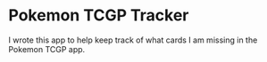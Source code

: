 # Pokemon TCGP Tracker

I wrote this app to help keep track of what cards I am missing in the Pokemon TCGP app.
